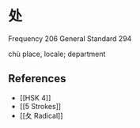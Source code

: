 # 处
Frequency 206
General Standard 294

chù
place, locale; department

## References
- [[HSK 4]]
- [[5 Strokes]]
- [[夂 Radical]]
